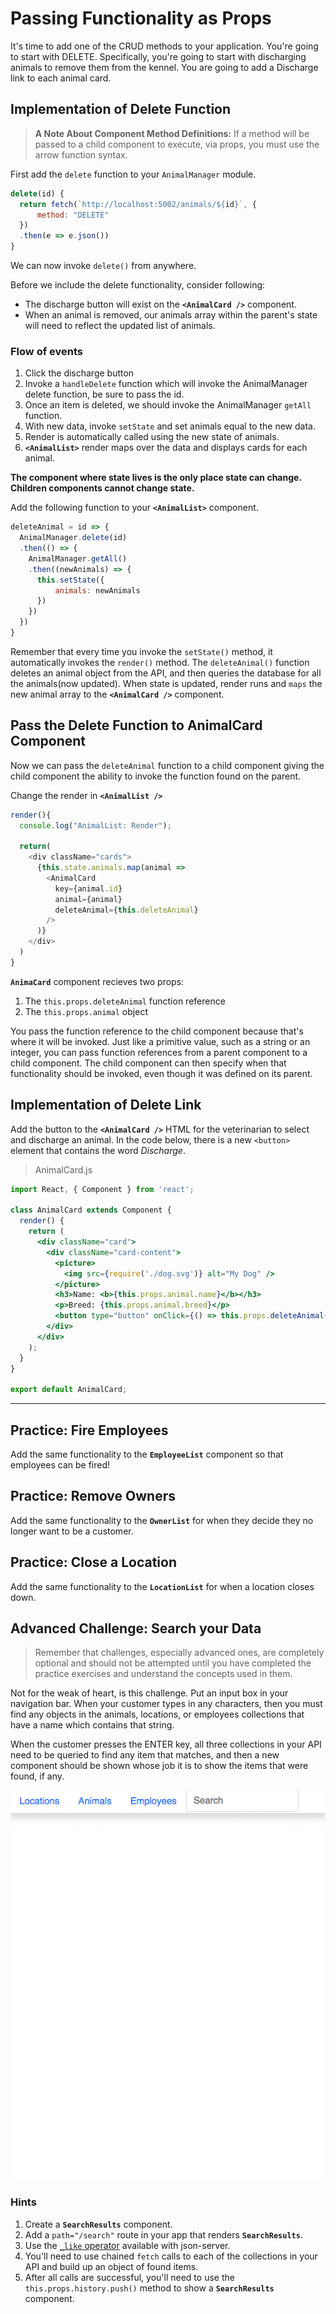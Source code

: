 # Passing Functionality as Props

It's time to add one of the CRUD methods to your application. You're going to start with DELETE. Specifically, you're going to start with discharging animals to remove them from the kennel. You are going to add a Discharge link to each animal card.

## Implementation of Delete Function
>**A Note About Component Method Definitions:** If a method will be passed to a child component to execute, via props, you must use the arrow function syntax.

First add the `delete` function to your `AnimalManager` module.

```js
delete(id) {
  return fetch(`http://localhost:5002/animals/${id}`, {
      method: "DELETE"
  })
  .then(e => e.json())
}
```
We can now invoke `delete()` from anywhere.

Before we include the delete functionality, consider following:
* The discharge button will exist on the **`<AnimalCard />`** component.
* When an animal is removed, our animals array within the parent's state will need to reflect the updated list of animals.

### Flow of events
1. Click the discharge button
2. Invoke a `handleDelete` function which will invoke the AnimalManager delete function, be sure to pass the id.
3. Once an item is deleted, we should invoke the AnimalManager `getAll` function.
4. With new data, invoke `setState` and set animals equal to the new data.
5. Render is automatically called using the new state of animals.
6. **`<AnimalList>`** render maps over the data and displays cards for each animal.

**The component where state lives is the only place state can change. Children components cannot change state.**

Add the following function to your **`<AnimalList>`** component.

```js
deleteAnimal = id => {
  AnimalManager.delete(id)
  .then(() => {
    AnimalManager.getAll()
    .then((newAnimals) => {
      this.setState({
          animals: newAnimals
      })
    })
  })
}
```

Remember that every time you invoke the `setState()` method, it automatically invokes the `render()` method. The `deleteAnimal()` function deletes an animal object from the API, and then queries the database for all the animals(now updated). When state is updated, render runs and `maps` the new animal array to the **`<AnimalCard />`** component.


## Pass the Delete Function to AnimalCard Component
Now we can pass the `deleteAnimal` function to a child component giving the child component the ability to invoke the function found on the parent.

Change the render in **`<AnimalList />`**

```js
render(){
  console.log("AnimalList: Render");

  return(
    <div className="cards">
      {this.state.animals.map(animal =>
        <AnimalCard
          key={animal.id}
          animal={animal}
          deleteAnimal={this.deleteAnimal}
        />
      )}
    </div>
  )
}
```

**`AnimaCard`** component recieves two props:

1. The `this.props.deleteAnimal` function reference
2. The `this.props.animal` object


You pass the function reference to the child component because that's where it will be invoked. Just like a primitive value, such as a string or an integer, you can pass function references from a parent component to a child component. The child component can then specify when that functionality should be invoked, even though it was defined on its parent.

## Implementation of Delete Link

Add the button to the **`<AnimalCard />`** HTML for the veterinarian to select and discharge an animal. In the code below, there is a new `<button>` element that contains the word *Discharge*.

> AnimalCard.js

```jsx
import React, { Component } from 'react';

class AnimalCard extends Component {
  render() {
    return (
      <div className="card">
        <div className="card-content">
          <picture>
            <img src={require('./dog.svg')} alt="My Dog" />
          </picture>
          <h3>Name: <b>{this.props.animal.name}</b></h3>
          <p>Breed: {this.props.animal.breed}</p>
          <button type="button" onClick={() => this.props.deleteAnimal(this.props.animal.id)}>Discharge</button>
        </div>
      </div>
    );
  }
}

export default AnimalCard;
```

---

## Practice: Fire Employees

Add the same functionality to the **`EmployeeList`** component so that employees can be fired!

## Practice: Remove Owners

Add the same functionality to the **`OwnerList`** for when they decide they no longer want to be a customer.

## Practice: Close a Location
Add the same functionality to the **`LocationList`** for when a location closes down.


## Advanced Challenge: Search your Data

> Remember that challenges, especially advanced ones, are completely optional and should not be attempted until you have completed the practice exercises and understand the concepts used in them.

Not for the weak of heart, is this challenge. Put an input box in your navigation bar. When your customer types in any characters, then you must find any objects in the animals, locations, or employees collections that have a name which contains that string.

When the customer presses the ENTER key, all three collections in your API need to be queried to find any item that matches, and then a new component should be shown whose job it is to show the items that were found, if any.

![search results](./images/qNAJIxX9NX.gif)

### Hints

1. Create a **`SearchResults`** component.
2. Add a `path="/search"` route in your app that renders **`SearchResults`**.
3. Use the [`_like` operator](https://github.com/typicode/json-server#operators) available with json-server.
4. You'll need to use chained `fetch` calls to each of the collections in your API and build up an object of found items.
5. After all calls are successful, you'll need to use the `this.props.history.push()` method to show a **`SearchResults`** component.